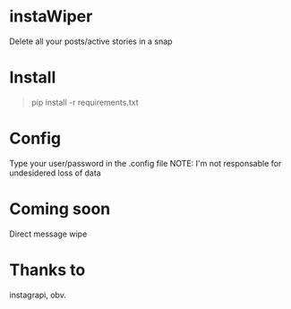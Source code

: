 # instaWiper
 Delete all your posts/active stories in a snap

# Install
> pip install -r requirements.txt

# Config
Type your user/password in the .config file
NOTE: I'm not responsable for undesidered loss of data

# Coming soon
Direct message wipe

# Thanks to
instagrapi, obv.
